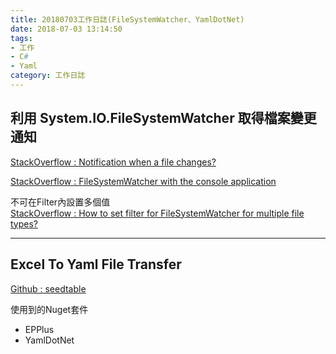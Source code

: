 ```yaml
---
title: 20180703工作日誌(FileSystemWatcher、YamlDotNet)
date: 2018-07-03 13:14:50
tags: 
- 工作
- C#
- Yaml
category: 工作日誌
---
```

## 利用 System.IO.FileSystemWatcher 取得檔案變更通知 ##

[StackOverflow : Notification when a file changes?](https://stackoverflow.com/questions/721714/notification-when-a-file-changes)

[StackOverflow : FileSystemWatcher with the console application](https://stackoverflow.com/questions/40859136/filesystemwatcher-with-the-console-application)  

不可在Filter內設置多個值  
[StackOverflow : How to set filter for FileSystemWatcher for multiple file types?](https://stackoverflow.com/questions/6965184/how-to-set-filter-for-filesystemwatcher-for-multiple-file-types)  

---

## Excel To Yaml File Transfer ##

[Github : seedtable](https://github.com/seed-ui/seedtable)

使用到的Nuget套件

- EPPlus
- YamlDotNet